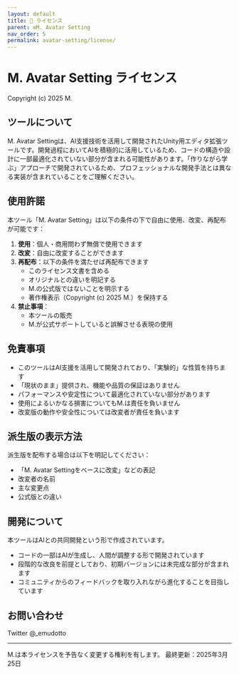 ```yaml
---
layout: default
title: 📄 ライセンス
parent: ⚙️M. Avatar Setting
nav_order: 5
permalink: avatar-setting/license/
---
```


# M. Avatar Setting ライセンス

Copyright (c) 2025 M.

## ツールについて

M. Avatar Settingは、AI支援技術を活用して開発されたUnity用エディタ拡張ツールです。開発過程においてAIを積極的に活用しているため、コードの構造や設計に一部最適化されていない部分が含まれる可能性があります。「作りながら学ぶ」アプローチで開発されているため、プロフェッショナルな開発手法とは異なる実装が含まれていることをご理解ください。

## 使用許諾

本ツール「M. Avatar Setting」は以下の条件の下で自由に使用、改変、再配布が可能です：

1. **使用**：個人・商用問わず無償で使用できます
2. **改変**：自由に改変することができます
3. **再配布**：以下の条件を満たせば再配布できます
   - このライセンス文書を含める
   - オリジナルとの違いを明記する
   - M.の公式版ではないことを明示する
   - 著作権表示（Copyright (c) 2025 M.）を保持する
4. **禁止事項**：
   - 本ツールの販売
   - M.が公式サポートしていると誤解させる表現の使用

## 免責事項

- このツールはAI支援を活用して開発されており、「実験的」な性質を持ちます
- 「現状のまま」提供され、機能や品質の保証はありません
- パフォーマンスや安定性について最適化されていない部分があります
- 使用によるいかなる損害についてもM.は責任を負いません
- 改変版の動作や安全性については改変者が責任を負います

## 派生版の表示方法

派生版を配布する場合は以下を明記してください：
- 「M. Avatar Settingをベースに改変」などの表記
- 改変者の名前
- 主な変更点
- 公式版との違い

## 開発について

本ツールはAIとの共同開発という形で作成されています。

- コードの一部はAIが生成し、人間が調整する形で開発されています
- 段階的な改良を前提としており、初期バージョンには未完成な部分が含まれます
- コミュニティからのフィードバックを取り入れながら進化することを目指しています


## お問い合わせ
Twitter @_emudotto

---

M.は本ライセンスを予告なく変更する権利を有します。
最終更新：2025年3月25日 